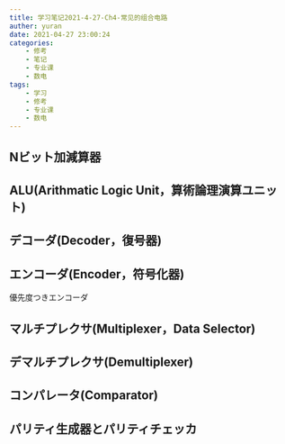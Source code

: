 ```yaml
---
title: 学习笔记2021-4-27-Ch4-常见的组合电路
auther: yuran
date: 2021-04-27 23:00:24
categories:
    - 修考
    - 笔记
    - 专业课
    - 数电
tags: 
    - 学习
    - 修考
    - 专业课
    - 数电
---
```


## Nビット加減算器
## ALU(Arithmatic Logic Unit，算術論理演算ユニット)
## デコーダ(Decoder，復号器)
## エンコーダ(Encoder，符号化器)
優先度つきエンコーダ
## マルチプレクサ(Multiplexer，Data Selector)
## デマルチプレクサ(Demultiplexer)
## コンパレータ(Comparator)
## パリティ生成器とパリティチェッカ
